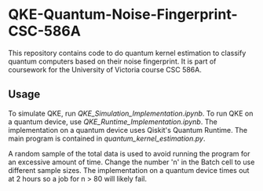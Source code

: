 # QKE-Quantum-Noise-Fingerprint-CSC-586A
This repository contains code to do quantum kernel estimation to classify quantum computers based on their noise fingerprint. It is part of coursework for the University of Victoria course CSC 586A.

## Usage
To simulate QKE, run *QKE_Simulation_Implementation.ipynb*. To run QKE on a quantum device, use *QKE_Runtime_Implementation.ipynb*. The implementation on a quantum device uses Qiskit's Quantum Runtime. The main program is contained in *quantum_kernel_estimation.py*.

A random sample of the total data is used to avoid running the program for an excessive amount of time. Change the number 'n' in the Batch cell to use different sample sizes. The implementation on a quantum device times out at 2 hours so a job for n > 80 will likely fail. 